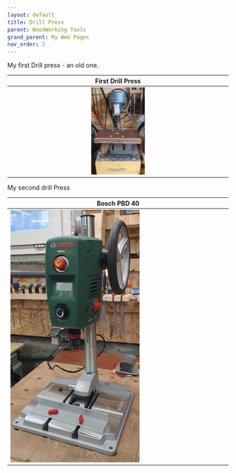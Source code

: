 ```yaml
---
layout: default
title: Drill Press
parent: WoodWorking Tools
grand_parent: My Web Pages
nav_order: 2
---
```

My first Drill press - an old one. 


|                            First Drill Press                             |
|:------------------------------------------------------------------------:|
| <img alt="image" height="25%" src="/media/Drill_Press.jpg" width="25%"/> | 

 My second drill Press

| Bosch PBD 40                                                              |
|---------------------------------------------------------------------------|
| <img alt="image" height="60%" src="/media/Bosch_PBD_40.jpg" width="60%"/> |  <img alt="image" height="60%" src="/media/Bosch_PBD_40_1.jpg" width="60%"/> | 